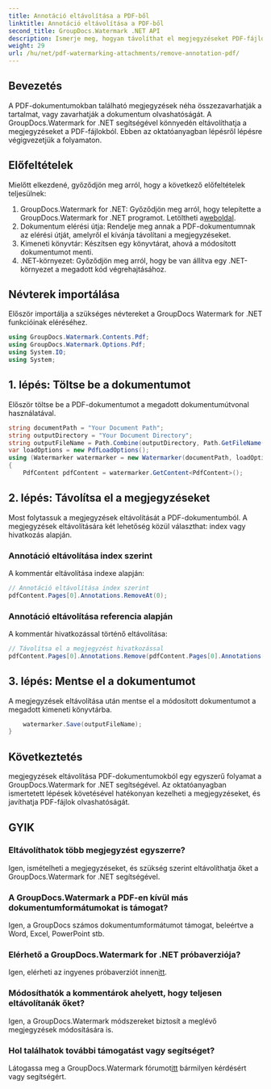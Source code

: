 ```yaml
---
title: Annotáció eltávolítása a PDF-ből
linktitle: Annotáció eltávolítása a PDF-ből
second_title: GroupDocs.Watermark .NET API
description: Ismerje meg, hogyan távolíthat el megjegyzéseket PDF-fájlokból a GroupDocs.Watermark for .NET segítségével. Fokozatmentesen javítja a dokumentumok olvashatóságát.
weight: 29
url: /hu/net/pdf-watermarking-attachments/remove-annotation-pdf/
---
```

## Bevezetés
A PDF-dokumentumokban található megjegyzések néha összezavarhatják a tartalmat, vagy zavarhatják a dokumentum olvashatóságát. A GroupDocs.Watermark for .NET segítségével könnyedén eltávolíthatja a megjegyzéseket a PDF-fájlokból. Ebben az oktatóanyagban lépésről lépésre végigvezetjük a folyamaton.
## Előfeltételek
Mielőtt elkezdené, győződjön meg arról, hogy a következő előfeltételek teljesülnek:
1.  GroupDocs.Watermark for .NET: Győződjön meg arról, hogy telepítette a GroupDocs.Watermark for .NET programot. Letöltheti a[weboldal](https://releases.groupdocs.com/Watermark/net/).
2. Dokumentum elérési útja: Rendelje meg annak a PDF-dokumentumnak az elérési útját, amelyről el kívánja távolítani a megjegyzéseket.
3. Kimeneti könyvtár: Készítsen egy könyvtárat, ahová a módosított dokumentumot menti.
4. .NET-környezet: Győződjön meg arról, hogy be van állítva egy .NET-környezet a megadott kód végrehajtásához.

## Névterek importálása
Először importálja a szükséges névtereket a GroupDocs Watermark for .NET funkcióinak eléréséhez.
```csharp
using GroupDocs.Watermark.Contents.Pdf;
using GroupDocs.Watermark.Options.Pdf;
using System.IO;
using System;
```
## 1. lépés: Töltse be a dokumentumot
Először töltse be a PDF-dokumentumot a megadott dokumentumútvonal használatával.
```csharp
string documentPath = "Your Document Path";
string outputDirectory = "Your Document Directory";
string outputFileName = Path.Combine(outputDirectory, Path.GetFileName(documentPath));
var loadOptions = new PdfLoadOptions();
using (Watermarker watermarker = new Watermarker(documentPath, loadOptions))
{
    PdfContent pdfContent = watermarker.GetContent<PdfContent>();
```
## 2. lépés: Távolítsa el a megjegyzéseket
Most folytassuk a megjegyzések eltávolítását a PDF-dokumentumból. A megjegyzések eltávolítására két lehetőség közül választhat: index vagy hivatkozás alapján.
### Annotáció eltávolítása index szerint
A kommentár eltávolítása indexe alapján:
```csharp
// Annotáció eltávolítása index szerint
pdfContent.Pages[0].Annotations.RemoveAt(0);
```
### Annotáció eltávolítása referencia alapján
A kommentár hivatkozással történő eltávolítása:
```csharp
// Távolítsa el a megjegyzést hivatkozással
pdfContent.Pages[0].Annotations.Remove(pdfContent.Pages[0].Annotations[0]);
```
## 3. lépés: Mentse el a dokumentumot
A megjegyzések eltávolítása után mentse el a módosított dokumentumot a megadott kimeneti könyvtárba.
```csharp
    watermarker.Save(outputFileName);
}
```

## Következtetés
megjegyzések eltávolítása PDF-dokumentumokból egy egyszerű folyamat a GroupDocs.Watermark for .NET segítségével. Az oktatóanyagban ismertetett lépések követésével hatékonyan kezelheti a megjegyzéseket, és javíthatja PDF-fájlok olvashatóságát.
## GYIK
### Eltávolíthatok több megjegyzést egyszerre?
Igen, ismételheti a megjegyzéseket, és szükség szerint eltávolíthatja őket a GroupDocs.Watermark for .NET segítségével.
### A GroupDocs.Watermark a PDF-en kívül más dokumentumformátumokat is támogat?
Igen, a GroupDocs számos dokumentumformátumot támogat, beleértve a Word, Excel, PowerPoint stb.
### Elérhető a GroupDocs.Watermark for .NET próbaverziója?
 Igen, elérheti az ingyenes próbaverziót innen[itt](https://releases.groupdocs.com/).
### Módosíthatók a kommentárok ahelyett, hogy teljesen eltávolítanák őket?
Igen, a GroupDocs.Watermark módszereket biztosít a meglévő megjegyzések módosítására is.
### Hol találhatok további támogatást vagy segítséget?
 Látogassa meg a GroupDocs.Watermark fórumot[itt](https://forum.groupdocs.com/c/watermark/19) bármilyen kérdésért vagy segítségért.